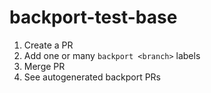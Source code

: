# backport-test-base

1. Create a PR
2. Add one or many `backport <branch>` labels
3. Merge PR
4. See autogenerated backport PRs
